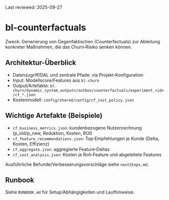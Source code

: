 Last reviewed: 2025-09-27

# bl-counterfactuals

Zweck: Generierung von Gegenfaktischen (Counterfactuals) zur Ableitung konkreter Maßnahmen, die das Churn‑Risiko senken können.

## Architektur-Überblick
- Datenzugriff/DAL und zentrale Pfade: via Projekt‑Konfiguration
- Input: Modellscore/Features aus `bl-churn`
- Output/Artefakte: `bl-churn/dynamic_system_outputs/outbox/counterfactuals/experiment_<id>/cf_*.json`
- Kostenmodell: `config/shared/config/cf_cost_policy.json`

## Wichtige Artefakte (Beispiele)
- `cf_business_metrics.json`: kundenbezogene Nutzenrechnung (p_old/p_new, Reduktion, Kosten, ROI)
- `cf_feature_recommendations.json`: Top‑Empfehlungen je Kunde (Delta, Kosten, Effizienz)
- `cf_aggregate.json`: aggregierte Feature‑Deltas
- `cf_cost_analysis.json`: Kosten je Roh‑Feature und abgeleitete Features

Ausführliche Befunde/Verbesserungsvorschläge siehe `nextSteps.md`.

## Runbook
Siehe `RUNBOOK.md` für Setup/Abhängigkeiten und Laufhinweise.
